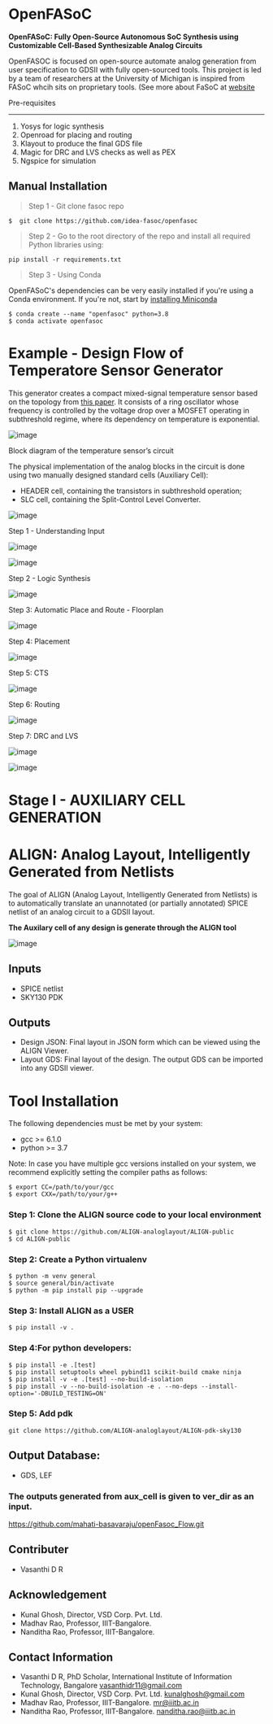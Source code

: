 # OpenFASoC

**OpenFASoC: Fully Open-Source Autonomous SoC Synthesis using Customizable Cell-Based Synthesizable Analog Circuits**

OpenFASOC is focused on open-source automate analog generation from user specification to GDSII with fully open-sourced tools.
This project is led by a team of researchers at the University of Michigan is inspired from FASoC whcih sits on proprietary tools. (See more about FaSoC at [website](https://fasoc.engin.umich.edu)

Pre-requisites
****************

1. Yosys for logic synthesis
2. Openroad for placing and routing
3. Klayout to produce the final GDS file
4. Magic for DRC and LVS checks as well as PEX
5. Ngspice for simulation

## Manual Installation

> Step 1 - Git clone fasoc repo

```
$  git clone https://github.com/idea-fasoc/openfasoc  
```

> Step 2 - Go to the root directory of the repo and install all required Python libraries using:

```
pip install -r requirements.txt  
```

> Step 3 - Using Conda

OpenFASoC's dependencies can be very easily installed if you're using a Conda environment. If you're not, start by [installing Miniconda](https://docs.conda.io/projects/conda/en/latest/user-guide/install/linux.html)

```
$ conda create --name "openfasoc" python=3.8  
$ conda activate openfasoc  
```

# Example - Design Flow of Temperatore Sensor Generator

This generator creates a compact mixed-signal temperature sensor based on the topology from [this paper](https://ieeexplore.ieee.org/document/9816083). It consists of a ring oscillator whose frequency is controlled by the voltage drop over a MOSFET operating in subthreshold regime, where its dependency on temperature is exponential.

![image](https://user-images.githubusercontent.com/67214592/206749704-9e007c56-7f9a-4f43-9a9a-00df8e8d6a34.png)

  Block diagram of the temperature sensor’s circuit

The physical implementation of the analog blocks in the circuit is done using two manually designed standard cells (Auxiliary Cell):

* HEADER cell, containing the transistors in subthreshold operation;
* SLC cell, containing the Split-Control Level Converter.

![image](https://user-images.githubusercontent.com/67214592/206750794-8dac8329-4d50-48f4-aea0-58c8cc5a5804.png)

Step 1 - Understanding Input

![image](https://user-images.githubusercontent.com/67214592/206842807-611c2d3d-b86c-4b49-8f45-5b5b9a21ac5f.png)

![image](https://user-images.githubusercontent.com/67214592/206842888-bf185015-b080-493e-9a70-b97964ce95f9.png)

Step 2 - Logic Synthesis

![image](https://user-images.githubusercontent.com/67214592/206842918-290e54aa-e639-45cc-bc36-8cf998674883.png)

Step 3: Automatic Place and Route - Floorplan

![image](https://user-images.githubusercontent.com/67214592/206843093-7e9f3cd4-c0d6-48f0-b647-fd1bff389223.png)

Step 4: Placement

![image](https://user-images.githubusercontent.com/67214592/206843156-492a899a-f2d2-4c37-815a-9b752e09c140.png)

Step 5: CTS

![image](https://user-images.githubusercontent.com/67214592/206843168-a03df1dc-e6cc-4c8f-b9ff-a6f5edb1145f.png)

Step 6: Routing

![image](https://user-images.githubusercontent.com/67214592/206843179-0f20b92c-fb8b-450b-be18-8efae35f2a48.png)

Step 7: DRC and LVS

![image](https://user-images.githubusercontent.com/67214592/206843191-5f0a5d32-2b88-4d9d-a173-f611938938ac.png)

![image](https://user-images.githubusercontent.com/67214592/206843201-5e1b0cb9-5a71-4ce9-9d01-873f47a20080.png)

# Stage I - AUXILIARY CELL GENERATION

# ALIGN: Analog Layout, Intelligently Generated from Netlists

The goal of ALIGN (Analog Layout, Intelligently Generated from Netlists) is to automatically translate an unannotated (or partially annotated) SPICE netlist of an analog circuit to a GDSII layout.

**The Auxilary cell of any design is generate through the ALIGN tool**

![image](https://user-images.githubusercontent.com/67214592/201029622-8a8e54db-fd87-4f43-8a7b-5596a1145e4f.png)

## Inputs

* SPICE netlist   
* SKY130 PDK

## Outputs

* Design JSON: Final layout in JSON form which can be viewed using the ALIGN Viewer.  
* Layout GDS: Final layout of the design. The output GDS can be imported into any GDSII viewer.

# Tool Installation

The following dependencies must be met by your system:
  * gcc >= 6.1.0  
  * python >= 3.7
  
Note: In case you have multiple gcc versions installed on your system, we recommend explicitly setting the compiler paths as follows:
```console
$ export CC=/path/to/your/gcc
$ export CXX=/path/to/your/g++
```

### Step 1: Clone the ALIGN source code to your local environment
```
$ git clone https://github.com/ALIGN-analoglayout/ALIGN-public
$ cd ALIGN-public
```

### Step 2: Create a Python virtualenv
```
$ python -m venv general
$ source general/bin/activate
$ python -m pip install pip --upgrade
```

### Step 3: Install ALIGN as a USER
```
$ pip install -v .
```

### Step 4:For python developers:
```
$ pip install -e .[test]
$ pip install setuptools wheel pybind11 scikit-build cmake ninja  
$ pip install -v -e .[test] --no-build-isolation  
$ pip install -v --no-build-isolation -e . --no-deps --install-option='-DBUILD_TESTING=ON'  
```

### Step 5: Add pdk
```
git clone https://github.com/ALIGN-analoglayout/ALIGN-pdk-sky130  
```


## Output Database:

* GDS, LEF
  
### The outputs generated from aux_cell is given to ver_dir as an input.

https://github.com/mahati-basavaraju/openFasoc_Flow.git

## Contributer

  * Vasanthi D R

## Acknowledgement
  
  * Kunal Ghosh, Director, VSD Corp. Pvt. Ltd.
  * Madhav Rao, Professor, IIIT-Bangalore.
  * Nanditha Rao, Professor, IIIT-Bangalore.

## Contact Information

  * Vasanthi D R, PhD Scholar, International Institute of Information Technology, Bangalore vasanthidr11@gmail.com
  * Kunal Ghosh, Director, VSD Corp. Pvt. Ltd. kunalghosh@gmail.com
  * Madhav Rao, Professor, IIIT-Bangalore. mr@iiitb.ac.in
  * Nanditha Rao, Professor, IIIT-Bangalore. nanditha.rao@iiitb.ac.in
  
